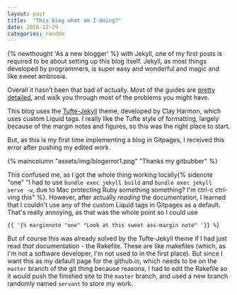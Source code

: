 ```yaml
---
layout: post
title:  "This blog what am I doing?"
date: 2016-12-29
categories: random
---
```


{% newthought 'As a new blogger' %} with Jekyll, one of my first posts is required to be about setting up this blog itself. Jekyll, as most things developed by programmers, is super easy and wonderful and magic and like sweet ambrosia.

Overall it hasn’t been that bad of actually. Most of the guides are [pretty detailed](http://andybeger.com/2016/06/20/moving-from-wordpress-to-jekyll/), and walk you through most of the problems you might have.

This blog uses the [Tufte-Jekyll](https://github.com/clayh53/tufte-jekyll) theme, developed by Clay Harmon, which uses custom Liquid tags. I really like the Tufte style of formatting, largely because of the margin notes and figures, so this was the right place to start.

But, as this is my first time implementing a blog in Gitpages, I received this error after pushing my edited work.

{% maincolumn "assets/img/blogerror1.png" "Thanks my gitbubber" %}

This confused me, as I got the whole thing working locally{% sidenote "one" "I had to use ```bundle exec jekyll build``` and ```bundle exec jekyll serve -w```, due to Mac protecting Ruby something something? I'm ctrl-c ctrl-ving this" %}. However, after actually *reading* the documentation, I learned that I couldn't use any of the custom Liquid tags in Gitpages as a default. That's really annoying, as that was the whole point so I could use


```{{ '{% marginnote "one" "Look at this sweet ass-margin note" '}} %}```


But of course this was already solved by the Tufte-Jekyll theme if I had just read *that* documentation - the Rakefile. These are like makefiles (which, as I'm not a software developer, I'm not used to in the first place). But since I want this as my default page for the github.io, which needs to be on the ```master``` branch of the git thing because reasons, I had to edit the Rakefile so it would push the finished site to the ```master``` branch, and used a new branch randomly named ```servant``` to store my work.
